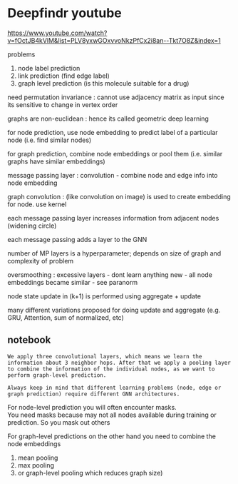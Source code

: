 
# Deepfindr youtube

https://www.youtube.com/watch?v=fOctJB4kVlM&list=PLV8yxwGOxvvoNkzPfCx2i8an--Tkt7O8Z&index=1

problems
1. node label prediction
2. link prediction (find edge label)
3. graph level prediction (is this molecule suitable for a drug)

need permutation invariance : cannot use adjacency matrix as input since its sensitive to change in vertex order

graphs are non-euclidean : hence its called geometric deep learning

for node prediction, use node embedding to predict label of a particular node (i.e. find similar nodes)

for graph prediction, combine node embeddings or pool them (i.e. similar graphs have similar embeddings)

message passing layer : convolution - combine node and edge info into node embedding

graph convolution : (like convolution on image) is used to create embedding for node.   use kernel 

each message passing layer increases information from adjacent nodes (widening circle)

each message passing adds a layer to the GNN

number of MP layers is a hyperparameter; depends on size of graph and complexity of problem

oversmoothing : excessive layers - dont learn anything new - all node embeddings became similar - see paranorm

node state update in (k+1) is performed using aggregate + update

many different variations proposed for doing update and aggregate (e.g. GRU, Attention, sum of normalized, etc)


## notebook

```
We apply three convolutional layers, which means we learn the information about 3 neighbor hops. After that we apply a pooling layer to combine the information of the individual nodes, as we want to perform graph-level prediction.

Always keep in mind that different learning problems (node, edge or graph prediction) require different GNN architectures.
```

For node-level prediction you will often encounter masks.  
You need masks because may not all nodes available during training or prediction.  So you mask out others

For graph-level predictions on the other hand you need to combine the node embeddings
1. mean pooling
2. max pooling
3. or graph-level pooling which reduces graph size)
```


